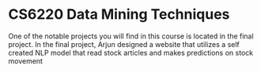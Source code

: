 # CS6220 Data Mining Techniques

One of the notable projects you will find in this course is located in the final project. In the final project, Arjun designed a website that utilizes a self created NLP model that read stock articles and makes predictions on stock movement
